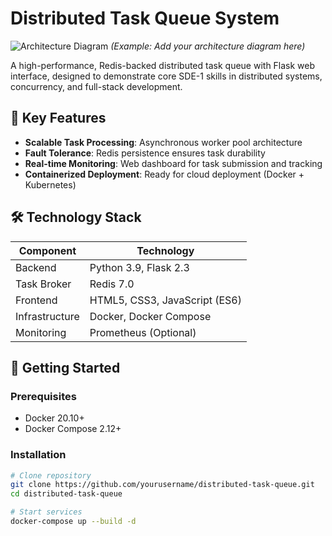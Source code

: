 # Distributed Task Queue System

![Architecture Diagram](https://i.imgur.com/JKQk3Yl.png) *(Example: Add your architecture diagram here)*

A high-performance, Redis-backed distributed task queue with Flask web interface, designed to demonstrate core SDE-1 skills in distributed systems, concurrency, and full-stack development.

## 🌟 Key Features

- **Scalable Task Processing**: Asynchronous worker pool architecture
- **Fault Tolerance**: Redis persistence ensures task durability
- **Real-time Monitoring**: Web dashboard for task submission and tracking
- **Containerized Deployment**: Ready for cloud deployment (Docker + Kubernetes)

## 🛠️ Technology Stack

| Component       | Technology                          |
|-----------------|-------------------------------------|
| Backend         | Python 3.9, Flask 2.3              |
| Task Broker     | Redis 7.0                          |
| Frontend        | HTML5, CSS3, JavaScript (ES6)      |
| Infrastructure  | Docker, Docker Compose              |
| Monitoring      | Prometheus (Optional)               |

## 🚀 Getting Started

### Prerequisites
- Docker 20.10+
- Docker Compose 2.12+

### Installation
```bash
# Clone repository
git clone https://github.com/yourusername/distributed-task-queue.git
cd distributed-task-queue

# Start services
docker-compose up --build -d